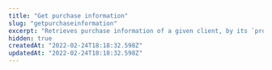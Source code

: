 ```yaml
---
title: "Get purchase information"
slug: "getpurchaseinformation"
excerpt: "Retrieves purchase information of a given client, by its `profileId`.\n\r\n\r> For security and privacy reasons, this request returns masked data. For unmasked information, see Get unmasked purchase information."
hidden: true
createdAt: "2022-02-24T18:18:32.598Z"
updatedAt: "2022-02-24T18:18:32.598Z"
---
```

